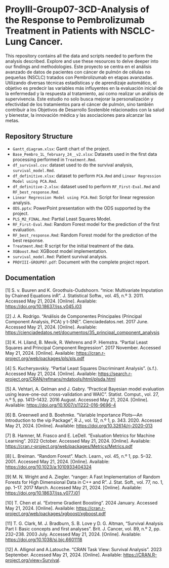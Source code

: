 # ProyIII-Group07-3CD-Analysis of the Response to Pembrolizumab Treatment in Patients with NSCLC- Lung Cancer.
This repository contains all the data and scripts needed to perform the analysis described. Explore and use these resources to delve deeper into our findings and methodologies.
Este proyecto se centra en el análisis avanzado de datos de pacientes con cáncer de pulmón de células no pequeñas (NSCLC) tratados con Pembrolizumab en etapas avanzadas. Utilizando diversas técnicas estadísticas y de aprendizaje automático, el objetivo es predecir las variables más influyentes en la evaluación inicial de la enfermedad y la respuesta al tratamiento, así como realizar un análisis de supervivencia. Este estudio no solo busca mejorar la personalización y efectividad de los tratamientos para el cáncer de pulmón, sino también contribuir a los Objetivos de Desarrollo Sostenible relacionados con la salud y bienestar, la innovación médica y las asociaciones para alcanzar las metas.

## Repository Structure
- `Gantt_diagram.xlsx`: Gantt chart of the project.
- `Base_Pembro_1L_february_24__v2.xlsx`: Datasets used in the first data processing performed in `Treatment.Rmd`.
- `df_survival.csv`: dataset used to do the survival analysis, `survival_model.Rmd`. 
- `df_definitive.xlsx`: dataset to perform `PCA.Rmd` and `Linear Regression Model using PCA.Rmd`. 
- `df_definitive-2.xlsx`: dataset used to perform `RF_First-Eval.Rmd` and `RF_best_response.Rmd`. 
- `Linear Regression Model using PCA.Rmd`: Script for linear regression analysis.
- `ODS.pptx`: PowerPoint presentation with the ODS supported by the project.
- `PLS_M2_FINAL.Rmd`: Partial Least Squares Model.
- `RF_First-Eval.Rmd`: Random Forest model for the prediction of the first evaluation.
- `RF_best_response.Rmd`: Random Forest model for the prediction of the best response.
- `Treatment.Rmd`: R script for the initial treatment of the data.
- `XGBoost.Rmd`: XGBoost model implementation.
- `survival_model.Rmd`: Patient survival analysis.
- `PROYIII-GROUP07.pdf`: Document with the complete project report.

## Documentation
 [1] S. v. Buuren and K. Groothuis-Oudshoorn. “mice: Multivariate Imputation by Chained
 Equations inR”. J. Statistical Softw., vol. 45, n.º 3. 2011. Accessed May 21, 2024. [Online].
 Available: https://doi.org/10.18637/jss.v045.i03
 
 [2] J. A. Rodrigo. “Análisis de Componentes Principales (Principal Component Analysis,
 PCA) y t-SNE”. Cienciadedatos.net. 2017 June. Accessed May 21, 2024. [Online]. Available:
 https://cienciadedatos.net/documentos/35_principal_component_analysis 

[3] K. H. Liland, B. Mevik, R. Wehrens and P. Hiemstra. “Partial Least Squares and
 Principal Component Regression”. 2017 November. Accessed May 21, 2024. [Online]. Available: https://cran.r-project.org/web/packages/pls/pls.pdf

 [4] S. Kucheryavskiy. “Partial Least Squares Discriminant Analysis”. (s.f.). Accessed May 21, 2024. [Online]. Available: https://search.r-project.org/CRAN/refmans/mdatools/html/plsda.html

[5] A. Vehtari, A. Gelman and J. Gabry. “Practical Bayesian model evaluation using leave-one-out cross-validation and WAIC”. Statist. Comput., vol. 27, n.º 5, pp. 1413–1432. 2016 August. Accessed May 21, 2024. [Online]. Available: https://doi.org/10.1007/s11222-016-9696-4

[6] B. Greenwell and B. Boehmke. “Variable Importance Plots—An Introduction to the vip Package”, R J., vol. 12, n.º 1, p. 343. 2020. Accessed May 21, 2024. [Online]. Available: https://doi.org/10.32614/rj-2020-013

[7] B. Hamner, M. Frasco and E. LeDell. “Evaluation Metrics for Machine Learning”. 2022 October. Accessed May 21, 2024. [Online]. Available: https://cran.r-project.org/web/packages/Metrics/Metrics.pdf

[8] L. Breiman. “Random Forest”. Mach. Learn., vol. 45, n.º 1, pp. 5–32. 2001. Accessed May 21, 2024. [Online]. Available: https://doi.org/10.1023/a:1010933404324

[9] M. N. Wright and A. Ziegler. “ranger: A Fast Implementation of Random Forests for High Dimensional Data in C++ and R”.  J. Stat. Soft., vol. 77, no. 1, pp. 1–17. 2017 March. Accessed May 21, 2024. [Online]. Available: https://doi.org/10.18637/jss.v077.i01

[10] T. Chen et al. “Extreme Gradient Boosting”. 2024 January. Accessed May 21, 2024. [Online]. Available: https://cran.r-project.org/web/packages/xgboost/xgboost.pdf

[11] T. G. Clark, M. J. Bradburn, S. B. Love y D. G. Altman, “Survival Analysis Part I: Basic concepts and first analyses”. Brit. J. Cancer, vol. 89, n.º 2, pp. 232–238. 2003 July. Accessed May 21, 2024. [Online]. Available: https://doi.org/10.1038/sj.bjc.6601118

[12] A. Allignol and A.Latouche. “CRAN Task View: Survival Analysis”. 2023 September. Accessed May 21, 2024. [Online]. Available: https://CRAN.R-project.org/view=Survival.


